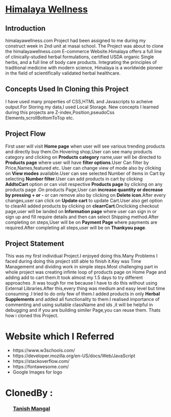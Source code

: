 
# <a href="https://taupe-twilight-0cd93a.netlify.app/">Himalaya Wellness</a>
<h2>Introduction</h2>
<p>himalayawellness.com Project had been assigned to me during my construct week in 2nd unit at masai school. The Project was about to clone the himalayawellness.com E-commerce Website.Himalaya offers a full line of clinically-studied herbal formulations, certified USDA organic Single herbs, and a full line of body care products. Integrating the principles of traditional medicine with modern science, Himalaya is a worldwide pioneer in the field of scientifically validated herbal healthcare.
</p>
<h2>Concepts Used In Cloning this Project</h2>
<p>I have used many properties of CSS,HTML and Javascripts to acheive output.For Storing my data,I used Local Storage.
  New concepts I learned during this projects are Z-index,Position,pseudoCss Elements,scrollBottomToTop etc.
</p>
<h2>Project Flow</h2>
<p>First user will visit <strong>Home page</strong> when user will see various trending products and directly buy them.On Hovering shop,User can see many products category and clicking on <strong>Products category</strong> name,user will be directed to <strong>Products page</strong> where user will have <strong>filter options</strong>.User Can filter by Price,Names,featured etc. User can change view of mode also by clicking on <strong>View modes</strong> available.User can see selected Number of items in Cart by selecting <strong>Number filter</strong>.User can add products in cart by clicking  <strong>AddtoCart</strong> option or can visit  respective <strong>Products page</strong> by clicking on any products page .On products Page,User can <strong>increase quantity or decrease by pressing + or - </strong>or can remove also by clicking on <strong>Delete icon</strong>.After every changes,user can click on <strong>Update cart</strong> to update Cart.User also get option to clearAll added products by clicking on <strong>clearrCart</strong>.Onclicking checkout page,user will be landed on <strong>Information page</strong> where user can sign in or sign up and fill require details and then can select Shipping method.After completing on steps,User will be on <strong>Payment Page </strong>where payments are required.After completing all steps,user will be on <strong>Thankyou page</strong>.
</p>
<h2>Project Statement</h2>
<p>This was my first individual Project.I enjoyed doing this.Many Problems I faced during doing this project still able to finish it.Key was Time Managememt and dividing work in simple steps.Most challenging part in whole project was creating infinte loop of products page on Home Page and adding add to cart  them.It took almost my 1.5 days to try different approaches .It was tough for me because I have to do this without using External Libraries.After this,every thing was medium and easy level but time consuming .I tried to do only few of them.I added products in only <strong>Herbal Supplements</strong> and added all functionality to them.I realised importance of commenting and using suitable className and ids ,it will be helpful in debugging and if you are building similer Page,you can reuse them. Thats how i cloned this Project.
</p>

<h1>Website which I Referred</h1>
<ul>
  <li>https://www.w3schools.com/</li>
  <li>https://developer.mozilla.org/en-US/docs/Web/JavaScript</li>
  <li>https://stackoverflow.com/</li>
  <li>https://fontawesome.com/</li>
  <li>Google Images for logo</li>
  </ul>
<h1>ClonedBy :</h1><ul>  <h3> <a href="https://github.com/prashantbharate/Himalaya-Clone">Tanish Mangal</a></h3></ul>
 
    
